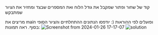קוד של שחור ופתור שמקבל את גודל הלוח ואת המספרים שבצד ומחזיר את הציור שמתבקש

מריצים את main ופועלים לפי ההוראות (:
יודפסו הנתונים ההתחלתיים והציור הסופי בסוף. ראה תמונות: 
![Screenshot from 2024-01-26 17-17-07](https://github.com/batel-arnon/nonogram/assets/157713644/20f631cd-2150-4497-929f-91e882e835e1)
![solution](https://github.com/batel-arnon/nonogram/assets/157713644/41a0f211-84b1-41c0-92c7-05d7d6e4b784)

